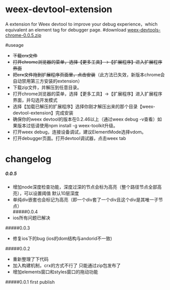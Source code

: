 # weex-devtool-extension
A extension for Weex devtool to improve your debug experience，which equivalent an element tag for debugger page.
#download 
[weex-devtools-chrome-0.0.5.zip](https://github.com/weexteam/weex-devtool-extension/releases/download/0.0.6/weex-devtools-chrome.zip)

#useage
* ~~下载crx文件~~
* ~~打开chrome浏览器的菜单，选择【更多工具】->【扩展程序】进入扩展程序界面~~
* ~~把crx文件拖到扩展程序页面里，点击安装~~（此方法已失效，新版本chrome会自动禁用第三方安装的extension）
* 下载zip文件，并解压到任意目录。
* 打开chrome浏览器的菜单，选择【更多工具】->【扩展程序】进入扩展程序界面，并勾选开发模式
* 选择【加载已解压的扩展程序】选择你刚才解压出来的那个目录【weex-devtool-extension】完成安装
* 确保你的weex devtool的版本在0.2.46以上（通过weex debug -v查看）如果版本过低请使用npm install -g weex-toolkit升级。
* 打开weex debug，连接设备调试，建议ElementMode选择vdom。
* 打开debugger页面。打开devtool调试器，点击weex tab


# changelog

##### 0.0.5  
* 增加node深度检查功能，深度过深的节点会标为高亮（整个路径节点全部高亮），可以设置阈值 默认10层深度
* 单纯div嵌套也会标记为高亮（即一个div套了一个div且这个div是其唯一子节点）  
#####0.0.4
* ios所有问题已解决  

#####0.0.3
* 修复ios下的bug (ios的dom结构与andorid不一致)  

#####0.0.2
* 重新整理了下代码
* 加入构建机制，crx的方式不行了 只能通过zip包发布了
* 增加elements窗口和styles窗口的拖动功能

#####0.0.1
first publish
